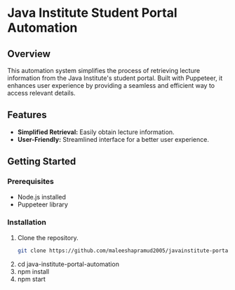 # Java Institute Student Portal Automation

## Overview

This automation system simplifies the process of retrieving lecture information from the Java Institute's student portal. Built with Puppeteer, it enhances user experience by providing a seamless and efficient way to access relevant details.

## Features

- **Simplified Retrieval:** Easily obtain lecture information.
- **User-Friendly:** Streamlined interface for a better user experience.

## Getting Started

### Prerequisites

- Node.js installed
- Puppeteer library

### Installation

1. Clone the repository.
   ```bash
   git clone https://github.com/maleeshapramud2005/javainstitute-portal-automation.git
2. cd java-institute-portal-automation
3. npm install
4. npm start
